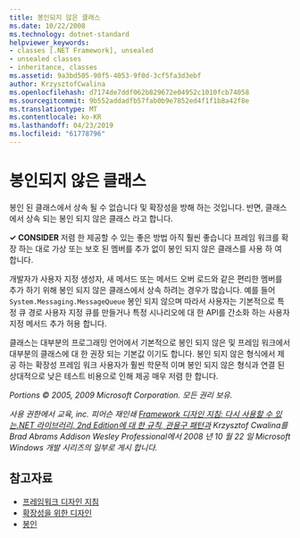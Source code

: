 ```yaml
---
title: 봉인되지 않은 클래스
ms.date: 10/22/2008
ms.technology: dotnet-standard
helpviewer_keywords:
- classes [.NET Framework], unsealed
- unsealed classes
- inheritance, classes
ms.assetid: 9a3bd505-90f5-4053-9f0d-3cf5fa3d3ebf
author: KrzysztofCwalina
ms.openlocfilehash: d7174de7ddf062b829672e04952c1010fcb74058
ms.sourcegitcommit: 9b552addadfb57fab0b9e7852ed4f1f1b8a42f8e
ms.translationtype: MT
ms.contentlocale: ko-KR
ms.lasthandoff: 04/23/2019
ms.locfileid: "61778796"
---
```

# <a name="unsealed-classes"></a>봉인되지 않은 클래스
봉인 된 클래스에서 상속 될 수 없습니다 및 확장성을 방해 하는 것입니다. 반면, 클래스에서 상속 되는 봉인 되지 않은 클래스 라고 합니다.  
  
 **✓ CONSIDER** 저렴 한 제공할 수 있는 좋은 방법 아직 훨씬 좋습니다 프레임 워크를 확장 하는 대로 가상 또는 보호 된 멤버를 추가 없이 봉인 되지 않은 클래스를 사용 하 여 합니다.  
  
 개발자가 사용자 지정 생성자, 새 메서드 또는 메서드 오버 로드와 같은 편리한 멤버를 추가 하기 위해 봉인 되지 않은 클래스에서 상속 하려는 경우가 많습니다. 예를 들어 `System.Messaging.MessageQueue` 봉인 되지 않으며 따라서 사용자는 기본적으로 특정 큐 경로 사용자 지정 큐를 만들거나 특정 시나리오에 대 한 API를 간소화 하는 사용자 지정 메서드 추가 허용 합니다.  
  
 클래스는 대부분의 프로그래밍 언어에서 기본적으로 봉인 되지 않은 및 프레임 워크에서 대부분의 클래스에 대 한 권장 되는 기본값 이기도 합니다. 봉인 되지 않은 형식에서 제공 하는 확장성 프레임 워크 사용자가 훨씬 학문적 이며 봉인 되지 않은 형식과 연결 된 상대적으로 낮은 테스트 비용으로 인해 제공 매우 저렴 한 합니다.  
  
 *Portions © 2005, 2009 Microsoft Corporation. 모든 권리 보유.*  
  
 *사용 권한에서 교육, inc. 피어슨 재인쇄 [Framework 디자인 지침: 다시 사용할 수 있는.NET 라이브러리, 2nd Edition에 대 한 규칙, 관용구 패턴과](https://www.informit.com/store/framework-design-guidelines-conventions-idioms-and-9780321545619) Krzysztof Cwalina를 Brad Abrams Addison Wesley Professional에서 2008 년 10 월 22 일 Microsoft Windows 개발 시리즈의 일부로 게시 합니다.*  
  
## <a name="see-also"></a>참고자료

- [프레임워크 디자인 지침](../../../docs/standard/design-guidelines/index.md)
- [확장성을 위한 디자인](../../../docs/standard/design-guidelines/designing-for-extensibility.md)
- [봉인](../../../docs/standard/design-guidelines/sealing.md)

